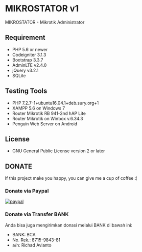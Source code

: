 # MIKROSTATOR v1
MIKROSTATOR - Mikrotik Administrator

## Requirement
- PHP 5.6 or newer
- Codeigniter 3.1.3
- Bootstrap 3.3.7
- AdminLTE v2.4.0
- jQuery v3.2.1
- SQLite

## Testing Tools
- PHP 7.2.7-1+ubuntu16.04.1+deb.sury.org+1
- XAMPP 5.6 on Windows 7
- Router Mikrotik RB 941-2nd hAP Lite
- Router Mikrotik on Winbox v.6.34.3
- Penguin Web Server on Android

## License
- GNU General Public License version 2 or later

## DONATE
If this project make you happy, you can give me a cup of coffee :)

### Donate via Paypal
[![paypal](https://www.paypalobjects.com/en_US/i/btn/btn_donateCC_LG.gif)](https://www.paypal.com/cgi-bin/webscr?cmd=_s-xclick&hosted_button_id=EK6UWF45PVDR6)

### Donate via Transfer BANK
Anda bisa juga mengirimkan donasi melalui BANK di bawah ini:
- BANK: BCA
- No. Rek.: 8715-9843-81
- a/n: Richad Avianto